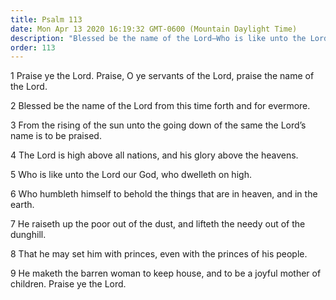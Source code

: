 ```yaml
---
title: Psalm 113
date: Mon Apr 13 2020 16:19:32 GMT-0600 (Mountain Daylight Time)
description: "Blessed be the name of the Lord—Who is like unto the Lord our God?"
order: 113
---
```


1 Praise ye the Lord. Praise, O ye servants of the Lord, praise the name of the Lord.

2 Blessed be the name of the Lord from this time forth and for evermore.

3 From the rising of the sun unto the going down of the same the Lord’s name is to be praised.

4 The Lord is high above all nations, and his glory above the heavens.

5 Who is like unto the Lord our God, who dwelleth on high.

6 Who humbleth himself to behold the things that are in heaven, and in the earth.

7 He raiseth up the poor out of the dust, and lifteth the needy out of the dunghill.

8 That he may set him with princes, even with the princes of his people.

9 He maketh the barren woman to keep house, and to be a joyful mother of children. Praise ye the Lord.
